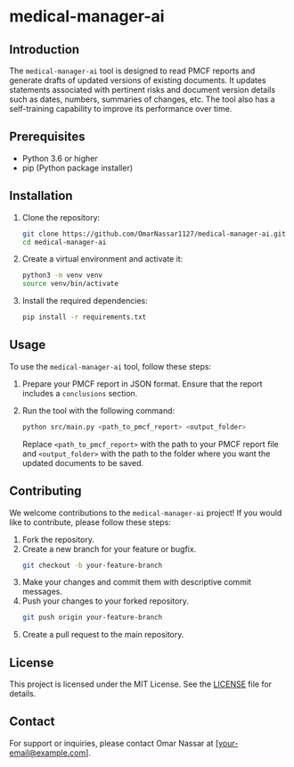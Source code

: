# medical-manager-ai

## Introduction
The `medical-manager-ai` tool is designed to read PMCF reports and generate drafts of updated versions of existing documents. It updates statements associated with pertinent risks and document version details such as dates, numbers, summaries of changes, etc. The tool also has a self-training capability to improve its performance over time.

## Prerequisites
- Python 3.6 or higher
- pip (Python package installer)

## Installation
1. Clone the repository:
    ```bash
    git clone https://github.com/OmarNassar1127/medical-manager-ai.git
    cd medical-manager-ai
    ```

2. Create a virtual environment and activate it:
    ```bash
    python3 -m venv venv
    source venv/bin/activate
    ```

3. Install the required dependencies:
    ```bash
    pip install -r requirements.txt
    ```

## Usage
To use the `medical-manager-ai` tool, follow these steps:

1. Prepare your PMCF report in JSON format. Ensure that the report includes a `conclusions` section.

2. Run the tool with the following command:
    ```bash
    python src/main.py <path_to_pmcf_report> <output_folder>
    ```
    Replace `<path_to_pmcf_report>` with the path to your PMCF report file and `<output_folder>` with the path to the folder where you want the updated documents to be saved.

## Contributing
We welcome contributions to the `medical-manager-ai` project! If you would like to contribute, please follow these steps:

1. Fork the repository.
2. Create a new branch for your feature or bugfix.
    ```bash
    git checkout -b your-feature-branch
    ```
3. Make your changes and commit them with descriptive commit messages.
4. Push your changes to your forked repository.
    ```bash
    git push origin your-feature-branch
    ```
5. Create a pull request to the main repository.

## License
This project is licensed under the MIT License. See the [LICENSE](LICENSE) file for details.

## Contact
For support or inquiries, please contact Omar Nassar at [your-email@example.com].
